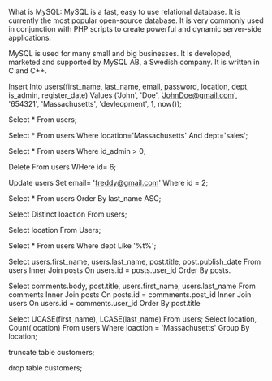 What is MySQL:
MySQL is a fast, easy to use relational database. It is currently the most popular open-source database. It is very commonly used in conjunction with PHP scripts to create powerful and dynamic server-side applications.

MySQL is used for many small and big businesses. It is developed, marketed and supported by MySQL AB, a Swedish company. It is written in C and C++.

Insert Into users(first_name, last_name, email, password, location, dept, is_admin, register_date)
Values ('John', 'Doe', 'JohnDoe@gmail.com', '654321', 'Massachusetts', 'devleopment', 1, now());

Select * From users;

Select * From users Where location='Massachusetts' And dept='sales';

Select * From users Where id_admin > 0;

Delete From users WHere id= 6;

Update users Set email= 'freddy@gmail.com' Where id = 2;

Select * From users Order By last_name ASC;

Select Distinct loaction From users;

Select location From Users;

Select * From users Where dept Like '%t%';

Select
users.first_name,
users.last_name,
post.title,
post.publish_date
From users
Inner Join posts
On users.id = posts.user_id
Order By posts.

Select
comments.body,
post.title,
users.first_name,
users.last_name
From comments
Inner Join posts On posts.id = commments.post_id
Inner Join users On users.id = comments.user_id
Order By post.title

Select UCASE(first_name), LCASE(last_name) From users;
Select location, Count(location) From users Where loaction = 'Massachusetts' Group By location;

truncate table customers;  

drop table customers;  
